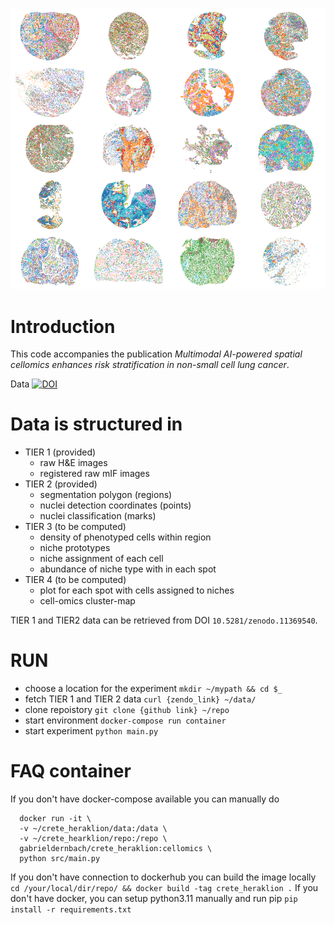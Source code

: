 ![alt text](https://github.com/gabrieldernbach/cell-niches/blob/main/spots.png)

Introduction
============
This code accompanies the publication 
*Multimodal AI-powered spatial cellomics enhances risk stratification in non-small cell lung cancer*.

Data [![DOI](https://zenodo.org/badge/DOI/10.5281/zenodo.11389863.svg)](https://doi.org/10.5281/zenodo.11389863)


Data is structured in 
=====================
* TIER 1 (provided)
  * raw H&E images
  * registered raw mIF images
* TIER 2 (provided)
  * segmentation polygon (regions)
  * nuclei detection coordinates (points)
  * nuclei classification (marks)
* TIER 3 (to be computed)
  * density of phenotyped cells within region
  * niche prototypes
  * niche assignment of each cell
  * abundance of niche type with in each spot
* TIER 4 (to be computed)
  * plot for each spot with cells assigned to niches
  * cell-omics cluster-map

TIER 1 and TIER2 data can be retrieved from DOI `10.5281/zenodo.11369540`.

RUN
===
* choose a location for the experiment `mkdir ~/mypath && cd $_`
* fetch TIER 1 and TIER 2 data `curl {zendo_link} ~/data/`
* clone repoistory `git clone {github link} ~/repo`
* start environment `docker-compose run container`
* start experiment `python main.py`


# FAQ container
If you don't have docker-compose available you can manually do
```
  docker run -it \
  -v ~/crete_heraklion/data:/data \
  -v ~/crete_hearklion/repo:/repo \
  gabrieldernbach/crete_heraklion:cellomics \
  python src/main.py
```
If you don't have connection to dockerhub you can build the image locally
`cd /your/local/dir/repo/ && docker build -tag crete_heraklion .`
If you don't have docker, you can setup python3.11 manually and run pip
`pip install -r requirements.txt`
